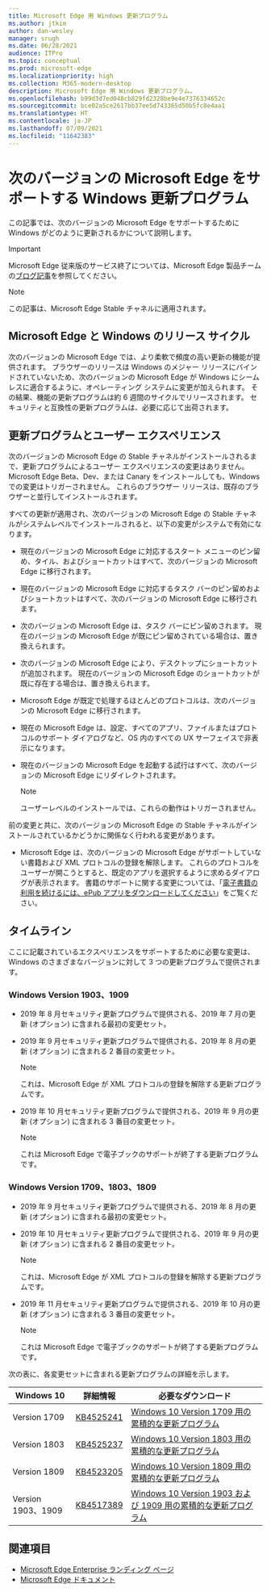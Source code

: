 ```yaml
---
title: Microsoft Edge 用 Windows 更新プログラム
ms.author: jtkim
author: dan-wesley
manager: srugh
ms.date: 06/28/2021
audience: ITPro
ms.topic: conceptual
ms.prod: microsoft-edge
ms.localizationpriority: high
ms.collection: M365-modern-desktop
description: Microsoft Edge 用 Windows 更新プログラム。
ms.openlocfilehash: b99d3d7ed048cb829fd2328be9e4e7376334652c
ms.sourcegitcommit: bce02a5ce2617bb37ee5d743365d50b5fc8e4aa1
ms.translationtype: HT
ms.contentlocale: ja-JP
ms.lasthandoff: 07/09/2021
ms.locfileid: "11642383"
---
```

# <a name="windows-updates-to-support-the-next-version-of-microsoft-edge"></a>次のバージョンの Microsoft Edge をサポートする Windows 更新プログラム

この記事では、次のバージョンの Microsoft Edge をサポートするために Windows がどのように更新されるかについて説明します。

> [!IMPORTANT]
> Microsoft Edge 従来版のサービス終了については、Microsoft Edge 製品チームの[ブログ記事](https://aka.ms/EdgeLegacyEOS)を参照してください。

> [!NOTE]
> この記事は、Microsoft Edge Stable チャネルに適用されます。

## <a name="microsoft-edge-and-the-windows-release-cycle"></a>Microsoft Edge と Windows のリリース サイクル

次のバージョンの Microsoft Edge では、より柔軟で頻度の高い更新の機能が提供されます。 ブラウザーのリリースは Windows のメジャー リリースにバインドされていないため、次のバージョンの Microsoft Edge が Windows にシームレスに適合するように、オペレーティング システムに変更が加えられます。 その結果、機能の更新プログラムは約 6 週間のサイクルでリリースされます。 セキュリティと互換性の更新プログラムは、必要に応じて出荷されます。

## <a name="updates-and-the-user-experience"></a>更新プログラムとユーザー エクスペリエンス

次のバージョンの Microsoft Edge の Stable チャネルがインストールされるまで、更新プログラムによるユーザー エクスペリエンスの変更はありません。 Microsoft Edge Beta、Dev、または Canary をインストールしても、Windows での変更はトリガーされません。 これらのブラウザー リリースは、既存のブラウザーと並行してインストールされます。

すべての更新が適用され、次のバージョンの Microsoft Edge の Stable チャネルがシステムレベルでインストールされると、以下の変更がシステムで有効になります。

- 現在のバージョンの Microsoft Edge に対応するスタート メニューのピン留め、タイル、およびショートカットはすべて、次のバージョンの Microsoft Edge に移行されます。
- 現在のバージョンの Microsoft Edge に対応するタスク バーのピン留めおよびショートカットはすべて、次のバージョンの Microsoft Edge に移行されます。
- 次のバージョンの Microsoft Edge は、タスク バーにピン留めされます。 現在のバージョンの Microsoft Edge が既にピン留めされている場合は、置き換えられます。
- 次のバージョンの Microsoft Edge により、デスクトップにショートカットが追加されます。 現在のバージョンの Microsoft Edge のショートカットが既に存在する場合は、置き換えられます。
- Microsoft Edge が既定で処理するほとんどのプロトコルは、次のバージョンの Microsoft Edge に移行されます。
- 現在の Microsoft Edge は、設定、すべてのアプリ、ファイルまたはプロトコルのサポート ダイアログなど、OS 内のすべての UX サーフェイスで非表示になります。
- 現在のバージョンの Microsoft Edge を起動する試行はすべて、次のバージョンの Microsoft Edge にリダイレクトされます。

  > [!NOTE]
  > ユーザーレベルのインストールでは、これらの動作はトリガーされません。

前の変更と共に、次のバージョンの Microsoft Edge の Stable チャネルがインストールされているかどうかに関係なく行われる変更があります。

- Microsoft Edge は、次のバージョンの Microsoft Edge がサポートしていない書籍および XML プロトコルの登録を解除します。 これらのプロトコルをユーザーが開こうとすると、既定のアプリを選択するように求めるダイアログが表示されます。 書籍のサポートに関する変更については、「[電子書籍の利用を続けるには、ePub アプリをダウンロードしてください](https://nam06.safelinks.protection.outlook.com/?url=https%3A%2F%2Fsupport.microsoft.com%2Fhelp%2F4517840&data=02%7C01%7Cv-danwes%40microsoft.com%7Cc9f8571b880549c30fcf08d72be5eaf9%7C72f988bf86f141af91ab2d7cd011db47%7C1%7C0%7C637026138803983526&sdata=qtb3DvVZQ6H%2FFXnBievkl%2B%2BngAQXwl340PcH8kRc3y4%3D&reserved=0)」をご覧ください。

## <a name="timeline"></a>タイムライン

ここに記載されているエクスペリエンスをサポートするために必要な変更は、Windows のさまざまなバージョンに対して 3 つの更新プログラムで提供されます。

### <a name="windows-versions-1903-and-1909"></a>Windows Version 1903、1909

- 2019 年 8 月セキュリティ更新プログラムで提供される、2019 年 7 月の更新 (オプション) に含まれる最初の変更セット。
- 2019 年 9 月セキュリティ更新プログラムで提供される、2019 年 8 月の更新 (オプション) に含まれる 2 番目の変更セット。

  > [!NOTE]
  > これは、Microsoft Edge が XML プロトコルの登録を解除する更新プログラムです。

- 2019 年 10 月セキュリティ更新プログラムで提供される、2019 年 9 月の更新 (オプション) に含まれる 3 番目の変更セット。

  > [!NOTE]
  > これは Microsoft Edge で電子ブックのサポートが終了する更新プログラムです。

### <a name="windows-versions-1709-1803-and-1809"></a>Windows Version 1709、1803、1809

- 2019 年 9 月セキュリティ更新プログラムで提供される、2019 年 8 月の更新 (オプション) に含まれる最初の変更セット。
- 2019 年 10 月セキュリティ更新プログラムで提供される、2019 年 9 月の更新 (オプション) に含まれる 2 番目の変更セット。

  > [!NOTE]
  > これは、Microsoft Edge が XML プロトコルの登録を解除する更新プログラムです。

- 2019 年 11 月セキュリティ更新プログラムで提供される、2019 年 10 月の更新 (オプション) に含まれる 3 番目の変更セット。

  > [!NOTE]
  > これは Microsoft Edge で電子ブックのサポートが終了する更新プログラムです。

次の表に、各変更セットに含まれる更新プログラムの詳細を示します。

| Windows 10 | 詳細情報 | 必要なダウンロード |
|--|--|--|
| Version 1709 | [KB4525241](https://support.microsoft.com/help/4525241/windows-10-update-kb4525241) | [Windows 10 Version 1709 用の累積的な更新プログラム](https://www.catalog.update.microsoft.com/Search.aspx?q=4525241) |
| Version 1803  | [KB4525237](https://support.microsoft.com/help/4525237/windows-10-update-kb4525237) | [Windows 10 Version 1803 用の累積的な更新プログラム](https://www.catalog.update.microsoft.com/Search.aspx?q=KB4525237) |
| Version 1809  | [KB4523205](https://support.microsoft.com/help/4523205/windows-10-update-kb4523205) | [Windows 10 Version 1809 用の累積的な更新プログラム](https://www.catalog.update.microsoft.com/Search.aspx?q=4523205) |
| Version 1903、1909 |[KB4517389](https://support.microsoft.com/help/4517389/windows-10-update-kb4517389)  | [Windows 10 Version 1903 および 1909 用の累積的な更新プログラム ](https://www.catalog.update.microsoft.com/Search.aspx?q=4517389) |

## <a name="see-also"></a>関連項目

- [Microsoft Edge Enterprise ランディング ページ](https://aka.ms/EdgeEnterprise)
- [Microsoft Edge ドキュメント](./index.yml)